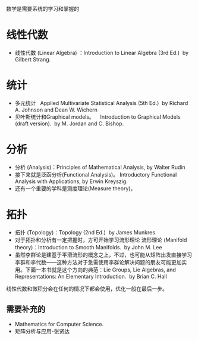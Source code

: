 数学是需要系统的学习和掌握的


# 线性代数

* 线性代数 (Linear Algebra) ：Introduction to Linear Algebra (3rd Ed.)  by Gilbert Strang.

# 统计

* 多元统计   Applied Multivariate Statistical Analysis (5th Ed.)  by Richard A. Johnson and Dean W. Wichern
* 贝叶斯统计和Graphical models。    Introduction to Graphical Models (draft version).  by M. Jordan and C. Bishop.



# 分析

* 分析 (Analysis)：Principles of Mathematical Analysis, by Walter Rudin
* 接下来就是泛函分析(Functional Analysis)。 Introductory Functional Analysis with Applications, by Erwin Kreyszig.
* 还有一个重要的学科是测度理论(Measure theory)，

# 拓扑

* 拓扑 (Topology)：Topology (2nd Ed.)  by James Munkres
* 对于拓扑和分析有一定把握时，方可开始学习流形理论 流形理论 (Manifold theory)：Introduction to Smooth Manifolds.  by John M. Lee
* 虽然李群论是建基于平滑流形的概念之上，不过，也可能从矩阵出发直接学习李群和李代数——这种方法对于急需使用李群论解决问题的朋友可能更加实用。下面一本书就是这个方向的典范：Lie Groups, Lie Algebras, and Representations: An Elementary Introduction.  by Brian C. Hall


线性代数和微积分会在任何的情况下都会使用，优化一般在最后一步。



## 需要补充的

- Mathematics for Computer Science.
- 矩阵分析与应用-张贤达
